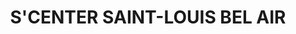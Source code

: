 ---
title: "S'CENTER SAINT-LOUIS BEL AIR"
url: /saint-louis/scenter-saint-louis-bel-air/
shop: magasin de variétés
---